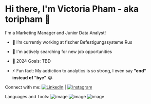 # Hi there, I'm Victoria Pham - aka toripham 👋

I'm a Marketing Manager and Junior Data Analyst!

- 👷 I’m currently working at fischer Befestigungssysteme Rus
  
- 🌱 I'm actively searching for new job opportunities
  
- 🥅 2024 Goals: TBD

- ⚡️ Fun fact: My addiction to analytics is so strong, I even say **"end" instead of "bye"** 😂

Connect with me:
[![LinkedIn](https://img.shields.io/badge/-LinkedIn-blue)](link-to-your-linkedin-profile) | [![Instagram](https://img.shields.io/badge/-Instagram-pink)](https://www.instagram.com/victoripham/?hl=ru)

Languages and Tools:
![image](https://github.com/toripham/toripham/assets/133225475/abc7fc09-0321-4380-82c0-82cf8dac6ce1)
![image](https://github.com/toripham/toripham/assets/133225475/cd74f4fe-26da-49d7-ac6e-88541fcc44d3)
![image](https://github.com/toripham/toripham/assets/133225475/e0f48599-fdab-44b8-bd44-19d1ee081c61)
